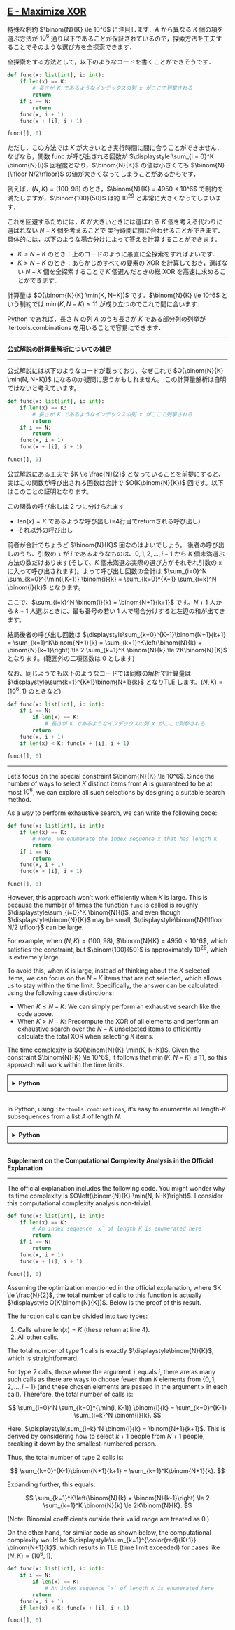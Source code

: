 ## [E - Maximize XOR](https://atcoder.jp/contests/abc386/tasks/abc386_e)

特殊な制約 $\binom{N}{K} \le 10^6$ に注目します．$A$ から異なる $K$ 個の項を選ぶ方法が $10^6$ 通り以下であることが保証されているので，探索方法を工夫することでそのような選び方を全探索できます．

全探索をする方法として，以下のようなコードを書くことができそうです．

```py
def func(x: list[int], i: int):
    if len(x) == K:
        # 長さが K であるようなインデックスの列 x がここで列挙される
        return
    if i == N:
        return
    func(x, i + 1)
    func(x + [i], i + 1)

func([], 0)
```

ただし，この方法では $K$ が大きいとき実行時間に間に合うことができません．なぜなら，関数 func が呼び出される回数が $\displaystyle \sum_{i = 0}^K \binom{N}{i}$ 回程度となり，$\binom{N}{K}$ の値は小さくても $\binom{N}{\lfloor N/2\rfloor}$ の値が大きくなってしまうことがあるからです．

例えば，$(N, K) = (100,98)$ のとき，$\binom{N}{K} = 4950 < 10^6$ で制約を満たしますが，$\binom{100}{50}$ は約 $10^{29}$ と非常に大きくなってしまいます．

これを回避するためには，$K$ が大きいときには選ばれる $K$ 個を考える代わりに選ばれない $N−K$ 個を考えることで 実行時間に間に合わせることができます．具体的には，以下のような場合分けによって答えを計算することができます．

* $K \le N−K$ のとき：上のコードのように愚直に全探索をすればよいです．
* $K > N−K$ のとき：あらかじめすべての要素の XOR を計算しておき，選ばない $N − K$ 個を全探索することで $K$ 個選んだときの総 XOR を高速に求めることができます．

計算量は $O(\binom{N}{K} \min⁡(K, N−K))$ です．$\binom{N}{K} \le 10^6$ という制約では $\min⁡(K, N − K) \le 11$ が成り立つのでこれで間に合います．

Python であれば，長さ $N$ の列 $A$ のうち長さが $K$ である部分列の列挙が itertools.combinations を用いることで容易にできます．

---

**公式解説の計算量解析についての補足**

---

公式解説には以下のようなコードが載っており、なぜこれで $O(\binom{N}{K} \min⁡(N, N−K))$ になるのか疑問に思うかもしれません。 この計算量解析は自明ではないと考えています。

```py
def func(x: list[int], i: int):
    if len(x) == K:
        # 長さが K であるようなインデックスの列 x がここで列挙される
        return
    if i == N:
        return
    func(x, i + 1)
    func(x + [i], i + 1)

func([], 0)
```

公式解説にある工夫で $K \le \frac{N}{2}$ となっていることを前提にすると、実はこの関数が呼び出される回数は合計で $O(K\binom{N}{K})$ 回です。以下はこのことの証明となります。

この関数の呼び出しは $2$ つに分けられます

* $\text{len}(x) = K$ であるような呼び出し(=4行目でreturnされる呼び出し)
* それ以外の呼び出し

前者が合計でちょうど $\binom{N}{K}$ 回なのはよいでしょう。
後者の呼び出しのうち、引数の `i` が $i$ であるようなものは、$0, 1, 2, \dots, i−1$ から $K$ 個未満選ぶ方法の数だけあります(そして、$K$ 個未満選ぶ実際の選び方がそれぞれ引数の `x` に入って呼び出されます)。よって呼び出し回数の合計は $\sum_{i=0}^N \sum_{k=0}^{\min⁡(i,K−1)} \binom{i}{k} = \sum_{k=0}^{K−1} \sum_{i=k}^N \binom{i}{k}$ となります。

ここで、$\sum_{i=k}^N \binom{i}{k} = \binom{N+1}{k+1}$ です。$N+1$ 人から $k+1$ 人選ぶときに、最も番号の若い $1$ 人で場合分けすると左辺の和が出てきます。

結局後者の呼び出し回数は $\displaystyle\sum_{k=0}^{K−1}\binom{N+1}{k+1} = \sum_{k=1}^K\binom{N+1}{k} = \sum_{k=1}^K\left(\binom{N}{k} + \binom{N}{k−1}\right) \le 2 \sum_{k=1}^K \binom{N}{k} \le 2K\binom{N}{K}$ となります。(範囲外の二項係数は $0$ とします)

なお、同じようでも以下のようなコードでは同様の解析で計算量は $\displaystyle\sum{k=1}^{K+1}\binom{N+1}{k}$ となりTLE します。$(N,K)=(10^6,1)$ のときなど)

```py
def func(x: list[int], i: int):
    if i == N:
        if len(x) == K:
            # 長さが K であるようなインデックスの列 x がここで列挙される
        return
    func(x, i + 1)
    if len(x) < K: func(x + [i], i + 1)

func([], 0)
```

---

Let’s focus on the special constraint $\binom{N}{K} \le 10^6$. Since the number of ways to select $K$ distinct items from $A$ is guaranteed to be at most $10^6$, we can explore all such selections by designing a suitable search method.

As a way to perform exhaustive search, we can write the following code:

```py
def func(x: list[int], i: int):
    if len(x) == K:
        # Here, we enumerate the index sequence x that has length K
        return
    if i == N:
        return
    func(x, i + 1)
    func(x + [i], i + 1)

func([], 0)
```

However, this approach won’t work efficiently when $K$ is large. This is because the number of times the function `func` is called is roughly $\displaystyle\sum_{i=0}^K \binom{N}{i}$, and even though $\displaystyle\binom{N}{K}$ may be small, $\displaystyle\binom{N}{\lfloor N/2 \rfloor}$ can be large.

For example, when $(N, K) = (100, 98)$, $\binom{N}{K} = 4950 < 10^6$, which satisfies the constraint, but $\binom{100}{50}$ is approximately $10^{29}$, which is extremely large.

To avoid this, when $K$ is large, instead of thinking about the $K$ selected items, we can focus on the $N-K$ items that are not selected, which allows us to stay within the time limit. Specifically, the answer can be calculated using the following case distinctions:

* When $K \le N - K$: We can simply perform an exhaustive search like the code above.
* When $K > N - K$: Precompute the XOR of all elements and perform an exhaustive search over the $N-K$ unselected items to efficiently calculate the total XOR when selecting $K$ items.

The time complexity is $O(\binom{N}{K} \min(K, N-K))$. Given the constraint $\binom{N}{K} \le 10^6$, it follows that $\min(K, N-K) \le 11$, so this approach will work within the time limits.

<details style="border: 1px solid black; padding: 10px;"><summary><b>Python</b></summary><br>

```py
import sys

sys.setrecursionlimit(3 * 10**5)

N, K = map(int, input().split())
A = list(map(int, input().split()))

ans = 0


def func(xor, idx, c):
    global ans
    if c == 0:
        ans = max(ans, xor)
        return
    if idx == N:
        return
    func(xor ^ A[idx], idx + 1, c - 1)
    func(xor, idx + 1, c)


if K <= N - K:
    func(0, 0, K)
else:
    all_xor = 0
    for i in range(N):
        all_xor ^= A[i]
    func(all_xor, 0, N - K)

print(ans)
```

</details><br>

In Python, using `itertools.combinations`, it’s easy to enumerate all length-$K$ subsequences from a list $A$ of length $N$.

<details style="border: 1px solid black; padding: 10px;"><summary><b>Python</b></summary><br>

```py
import itertools

N, K = map(int, input().split())
A = list(map(int, input().split()))

ans = 0

if K <= N - K:
    for a in itertools.combinations(A, K):
        xor = 0
        for i in a:
            xor ^= i
        ans = max(ans, xor)
else:
    all_xor = 0
    for i in range(N):
        all_xor ^= A[i]
    for a in itertools.combinations(A, N - K):
        xor = all_xor
        for i in a:
            xor ^= i
        ans = max(ans, xor)

print(ans)
```

</details><br>


**Supplement on the Computational Complexity Analysis in the Official Explanation**

---

The official explanation includes the following code. You might wonder why its time complexity is $O\left(\binom{N}{K} \min(N, N-K)\right)$. I consider this computational complexity analysis non-trivial.

```py
def func(x: list[int], i: int):
    if len(x) == K:
        # An index sequence `x` of length K is enumerated here
        return
    if i == N:
        return
    func(x, i + 1)
    func(x + [i], i + 1)

func([], 0)
```

Assuming the optimization mentioned in the official explanation, where $K \le \frac{N}{2}$, the total number of calls to this function is actually $\displaystyle O(K\binom{N}{K})$. Below is the proof of this result.

The function calls can be divided into two types:

1. Calls where $\text{len}(x) = K$ (these return at line 4).
2. All other calls.

The total number of type 1 calls is exactly $\displaystyle\binom{N}{K}$, which is straightforward.

For type 2 calls, those where the argument `i` equals $i$, there are as many such calls as there are ways to choose fewer than $K$ elements from $\{0, 1, 2, \dots, i-1\}$ (and these chosen elements are passed in the argument `x` in each call). Therefore, the total number of calls is:

$$
\sum_{i=0}^N \sum_{k=0}^{\min(i, K-1)} \binom{i}{k} = \sum_{k=0}^{K-1} \sum_{i=k}^N \binom{i}{k}.
$$

Here, $\displaystyle\sum_{i=k}^N \binom{i}{k} = \binom{N+1}{k+1}$. This is derived by considering how to select $k+1$ people from $N+1$ people, breaking it down by the smallest-numbered person. 

Thus, the total number of type 2 calls is:

$$
\sum_{k=0}^{K-1}\binom{N+1}{k+1} = \sum_{k=1}^K\binom{N+1}{k}.
$$

Expanding further, this equals:

$$
\sum_{k=1}^K\left(\binom{N}{k} + \binom{N}{k-1}\right) \le 2 \sum_{k=1}^K \binom{N}{k} \le 2K\binom{N}{K}.
$$

(Note: Binomial coefficients outside their valid range are treated as 0.)

On the other hand, for similar code as shown below, the computational complexity would be $\displaystyle\sum_{k=1}^{\color{red}{K+1}} \binom{N+1}{k}$, which results in TLE (time limit exceeded) for cases like $(N, K) = (10^6, 1)$.

```py
def func(x: list[int], i: int):
    if i == N:
        if len(x) == K:
            # An index sequence `x` of length K is enumerated here
        return
    func(x, i + 1)
    if len(x) < K: func(x + [i], i + 1)

func([], 0)
```
